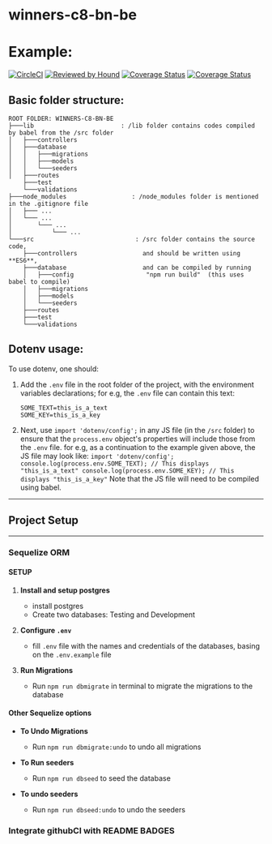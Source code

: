 # winners-c8-bn-be

# Example:
[![CircleCI](https://circleci.com/gh/atlp-rwanda/winners-c8-bn-be/tree/ch-integrate-readme-bagde.svg?style=svg)](https://circleci.com/gh/atlp-rwanda/winners-c8-bn-be/tree/ch-integrate-readme-bagde)
[![Reviewed by Hound](https://img.shields.io/badge/Reviewed_by-Hound-8E64B0.svg)](https://houndci.com)
[![Coverage Status](https://coveralls.io/repos/github/atlp-rwanda/winners-c8-bn-be/badge.svg?branch=chore-coveralls-integration-182209989)](https://coveralls.io/github/atlp-rwanda/winners-c8-bn-be?branch=chore-coveralls-integration-182209989)
[![Coverage Status](https://coveralls.io/repos/github/atlp-rwanda/winners-c8-bn-be/badge.svg?branch=chore-coveralls-integration-182209989)](https://coveralls.io/github/atlp-rwanda/winners-c8-bn-be?branch=develop)

## Basic folder structure:

```
ROOT FOLDER: WINNERS-C8-BN-BE
├───lib                        : /lib folder contains codes compiled by babel from the /src folder
│   ├───controllers
│   ├───database
│   │   ├───migrations
│   │   ├───models
│   │   └───seeders
│   ├───routes
    ├───test
    └───validations
├───node_modules                  : /node_modules folder is mentioned in the .gitignore file
│   ├─── ...
│   └─── ...
│       └─── ...
│           └─── ...
└───src                            : /src folder contains the source code,
    ├───controllers                  and should be written using **ES6**,
    ├───database                     and can be compiled by running
    │   ├───config                    "npm run build"  (this uses babel to compile)
    │   ├───migrations
    │   ├───models
    │   └───seeders
    ├───routes
    ├───test
    └───validations
```

## Dotenv usage:

To use dotenv, one should:

1. Add the `.env` file in the root folder of the project, with the environment variables declarations;
   for e.g, the `.env` file can contain this text:
   ```
   SOME_TEXT=this_is_a_text
   SOME_KEY=this_is_a_key
   ```
2. Next, use `import 'dotenv/config';` in any JS file (in the `/src` folder) to ensure that the `process.env` object's properties will include those from the `.env` file.
   for e.g, as a continuation to the example given above, the JS file may look like:
   `import 'dotenv/config'; console.log(process.env.SOME_TEXT); // This displays "this_is_a_text" console.log(process.env.SOME_KEY); // This displays "this_is_a_key"`
   Note that the JS file will need to be compiled using babel.

---

## Project Setup

---

### Sequelize ORM

#### SETUP

1. **Install and setup postgres**

   - install postgres
   - Create two databases: Testing and Development

2. **Configure `.env`**

   - fill `.env` file with the names and credentials of the databases, basing on the `.env.example` file

3. **Run Migrations**

   - Run `npm run dbmigrate` in terminal to migrate the migrations to the database

#### Other Sequelize options

- **To Undo Migrations**

  - Run `npm run dbmigrate:undo` to undo all migrations

- **To Run seeders**

  - Run `npm run dbseed` to seed the database

- **To undo seeders**

  - Run `npm run dbseed:undo` to undo the seeders

### Integrate githubCI with README  BADGES

